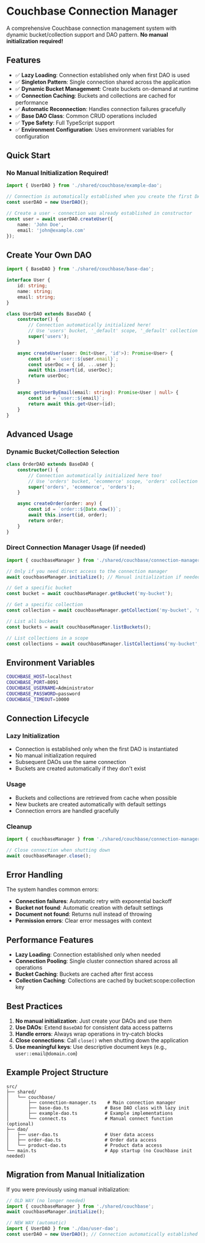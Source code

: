 # Couchbase Connection Manager

A comprehensive Couchbase connection management system with dynamic bucket/collection support and DAO pattern. **No manual initialization required!**

## Features

- ✅ **Lazy Loading**: Connection established only when first DAO is used
- ✅ **Singleton Pattern**: Single connection shared across the application
- ✅ **Dynamic Bucket Management**: Create buckets on-demand at runtime
- ✅ **Connection Caching**: Buckets and collections are cached for performance
- ✅ **Automatic Reconnection**: Handles connection failures gracefully
- ✅ **Base DAO Class**: Common CRUD operations included
- ✅ **Type Safety**: Full TypeScript support
- ✅ **Environment Configuration**: Uses environment variables for configuration

## Quick Start

### No Manual Initialization Required!

```typescript
import { UserDAO } from './shared/couchbase/example-dao';

// Connection is automatically established when you create the first DAO
const userDAO = new UserDAO();

// Create a user - connection was already established in constructor
const user = await userDAO.createUser({
    name: 'John Doe',
    email: 'john@example.com'
});
```

## Create Your Own DAO

```typescript
import { BaseDAO } from './shared/couchbase/base-dao';

interface User {
    id: string;
    name: string;
    email: string;
}

class UserDAO extends BaseDAO {
    constructor() {
        // Connection automatically initialized here!
        // Use 'users' bucket, '_default' scope, '_default' collection
        super('users');
    }

    async createUser(user: Omit<User, 'id'>): Promise<User> {
        const id = `user::${user.email}`;
        const userDoc = { id, ...user };
        await this.insert(id, userDoc);
        return userDoc;
    }

    async getUserByEmail(email: string): Promise<User | null> {
        const id = `user::${email}`;
        return await this.get<User>(id);
    }
}
```

## Advanced Usage

### Dynamic Bucket/Collection Selection

```typescript
class OrderDAO extends BaseDAO {
    constructor() {
        // Connection automatically initialized here too!
        // Use 'orders' bucket, 'ecommerce' scope, 'orders' collection
        super('orders', 'ecommerce', 'orders');
    }

    async createOrder(order: any) {
        const id = `order::${Date.now()}`;
        await this.insert(id, order);
        return order;
    }
}
```

### Direct Connection Manager Usage (if needed)

```typescript
import { couchbaseManager } from './shared/couchbase/connection-manager';

// Only if you need direct access to the connection manager
await couchbaseManager.initialize(); // Manual initialization if needed

// Get a specific bucket
const bucket = await couchbaseManager.getBucket('my-bucket');

// Get a specific collection
const collection = await couchbaseManager.getCollection('my-bucket', 'my-scope', 'my-collection');

// List all buckets
const buckets = await couchbaseManager.listBuckets();

// List collections in a scope
const collections = await couchbaseManager.listCollections('my-bucket', 'my-scope');
```

## Environment Variables

```bash
COUCHBASE_HOST=localhost
COUCHBASE_PORT=8091
COUCHBASE_USERNAME=Administrator
COUCHBASE_PASSWORD=password
COUCHBASE_TIMEOUT=10000
```

## Connection Lifecycle

### Lazy Initialization
- Connection is established only when the first DAO is instantiated
- No manual initialization required
- Subsequent DAOs use the same connection
- Buckets are created automatically if they don't exist

### Usage
- Buckets and collections are retrieved from cache when possible
- New buckets are created automatically with default settings
- Connection errors are handled gracefully

### Cleanup
```typescript
import { couchbaseManager } from './shared/couchbase/connection-manager';

// Close connection when shutting down
await couchbaseManager.close();
```

## Error Handling

The system handles common errors:
- **Connection failures**: Automatic retry with exponential backoff
- **Bucket not found**: Automatic creation with default settings
- **Document not found**: Returns null instead of throwing
- **Permission errors**: Clear error messages with context

## Performance Features

- **Lazy Loading**: Connection established only when needed
- **Connection Pooling**: Single cluster connection shared across all operations
- **Bucket Caching**: Buckets are cached after first access
- **Collection Caching**: Collections are cached by bucket:scope:collection key

## Best Practices

1. **No manual initialization**: Just create your DAOs and use them
2. **Use DAOs**: Extend `BaseDAO` for consistent data access patterns
3. **Handle errors**: Always wrap operations in try-catch blocks
4. **Close connections**: Call `close()` when shutting down the application
5. **Use meaningful keys**: Use descriptive document keys (e.g., `user::email@domain.com`)

## Example Project Structure

```
src/
├── shared/
│   └── couchbase/
│       ├── connection-manager.ts    # Main connection manager
│       ├── base-dao.ts             # Base DAO class with lazy init
│       ├── example-dao.ts          # Example implementations
│       └── connect.ts              # Manual connect function (optional)
├── dao/
│   ├── user-dao.ts                 # User data access
│   ├── order-dao.ts                # Order data access
│   └── product-dao.ts              # Product data access
└── main.ts                         # App startup (no Couchbase init needed)
```

## Migration from Manual Initialization

If you were previously using manual initialization:

```typescript
// OLD WAY (no longer needed)
import { couchbaseManager } from './shared/couchbase';
await couchbaseManager.initialize();

// NEW WAY (automatic)
import { UserDAO } from './dao/user-dao';
const userDAO = new UserDAO(); // Connection automatically established
``` 